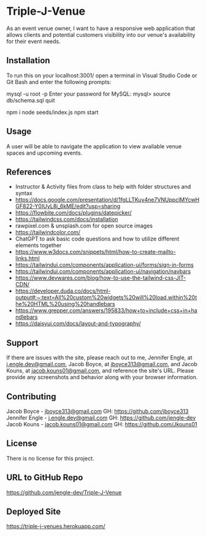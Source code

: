# Triple-J-Venue
As an event venue owner, I want to have a responsive web application that allows clients and potential customers visibility into our venue's availability for their event needs. 

## Installation
To run this on your localhost:3001/ open a terminal in Visual Studio Code or Git Bash and enter the following prompts:

mysql -u root -p
Enter your password for MySQL:
mysql> source db/schema.sql
quit

npm i
node seeds/index.js
npm start

## Usage
A user will be able to navigate the application to view available venue spaces and upcoming events. 

## References
* Instructor & Activity files from class to help with folder structures and syntax
* https://docs.google.com/presentation/d/1fgLLTKuy4ne7VNUppclMYcwHGF822-Y0IUyL8j_6kME/edit?usp=sharing
* https://flowbite.com/docs/plugins/datepicker/
* https://tailwindcss.com/docs/installation
* rawpixel.com & unsplash.com for open source images
* https://tailwindcolor.com/ 
* ChatGPT to ask basic code questions and how to utilize different elements together
* https://www.w3docs.com/snippets/html/how-to-create-mailto-links.html
* https://tailwindui.com/components/application-ui/forms/sign-in-forms
* https://tailwindui.com/components/application-ui/navigation/navbars
* https://www.devwares.com/blog/how-to-use-the-tailwind-css-JIT-CDN/
* https://developer.duda.co/docs/html-output#:~:text=All%20custom%20widgets%20will%20load,within%20the%20HTML%20using%20handlebars
* https://www.grepper.com/answers/195833/how+to+include+css+in+handlebars
* https://daisyui.com/docs/layout-and-typography/


## Support
If there are issues with the site, please reach out to me, Jennifer Engle, at j.engle.dev@gmail.com, Jacob Boyce, at jboyce313@gmail.com, and Jacob Kouns, at jacob.kouns01@gmail.com, and reference the site's URL. Please provide any screenshots and behavior along with your browser information.

## Contributing
Jacob Boyce - jboyce313@gmail.com GH: https://github.com/jboyce313
Jennifer Engle - j.engle.dev@gmail.com GH: https://github.com/jengle-dev
Jacob Kouns -  jacob.kouns01@gmail.com GH: https://github.com/Jkouns01

## License
There is no license for this project.

## URL to GitHub Repo
https://github.com/jengle-dev/Triple-J-Venue

## Deployed Site
https://triple-j-venues.herokuapp.com/

